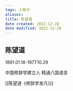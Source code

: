 ```yaml
---
tags: 人物卡
aliases:
title: 陈望道
date created: 2022-12-28
date modified: 2022-12-28
---
```


## 陈望道

1891.01.18-1977.10.29

中国修辞学建立人
精通八国语言

[[陈望道《修辞学发凡》]]